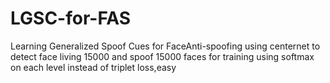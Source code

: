 # LGSC-for-FAS
Learning Generalized Spoof Cues for FaceAnti-spoofing
using centernet to detect face
living 15000 and spoof 15000 faces for training
using softmax on each level instead of triplet loss,easy
